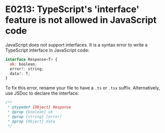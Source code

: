 # E0213: TypeScript's 'interface' feature is not allowed in JavaScript code

JavaScript does not support interfaces. It is a syntax error to write a
TypeScript interface in JavaScript code:

```javascript
interface Response<T> {
  ok: boolean;
  error?: string;
  data?: T;
}
```

To fix this error, rename your file to have a `.ts` or `.tsx` suffix.
Alternatively, use JSDoc to declare the interface:

```javascript
/**
 * @typedef {Object} Response
 * @prop {boolean} ok
 * @prop {string} [error]
 * @prop {Object} data
 */
```
